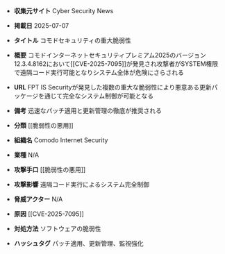 - **収集元サイト**
Cyber Security News

- **掲載日**
2025-07-07

- **タイトル**
コモドセキュリティの重大脆弱性

- **概要**
コモドインターネットセキュリティプレミアム2025のバージョン12.3.4.8162において[[CVE-2025-7095]]が発見され攻撃者がSYSTEM権限で遠隔コード実行可能となりシステム全体が危険にさらされる

- **URL**
FPT IS Securityが発見した複数の重大な脆弱性により悪意ある更新パッケージを通じて完全なシステム制御が可能となる

- **備考**
迅速なパッチ適用と更新管理の徹底が推奨される

- **分類**
[[脆弱性の悪用]]

- **組織名**
Comodo Internet Security

- **業種**
N/A

- **攻撃手口**
[[脆弱性の悪用]]

- **攻撃影響**
遠隔コード実行によるシステム完全制御

- **脅威アクター**
N/A

- **原因**
[[CVE-2025-7095]]

- **対処方法**
ソフトウェアの脆弱性

- **ハッシュタグ**
パッチ適用、更新管理、監視強化
